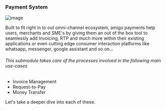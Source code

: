 ### Payment System

![image](https://www.onlineinvoices.com/css/images/features/additional_features.png)

Built to fit right in to out omni-channel ecosystem, amigo payments help users, merchants and SME's by giving them an out of the box tool to seamlessly add Invoicing, RTP and much more within their existing applications or even cutting edge consumer interaction platforms like whatsapp, messenger, google assistant and so on...

###### This submodule takes care of the processes involved in the following main use-cases

- Invoice Management
- Request-to-Pay
- Money Transfer

Let's take a deeper dive into each of these.

